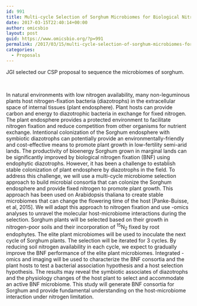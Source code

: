 ```yaml
---
id: 991
title: Multi-cycle Selection of Sorghum Microbiomes for Biological Nitrogen Fixation
date: 2017-03-15T22:40:14+00:00
author: omicsbio
layout: post
guid: https://www.omicsbio.org/?p=991
permalink: /2017/03/15/multi-cycle-selection-of-sorghum-microbiomes-for-biological-nitrogen-fixation/
categories:
  - Proposals
---
```

JGI selected our CSP proposal to sequence the microbiomes of sorghum.

&nbsp;

In natural environments with low nitrogen availability, many non-leguminous plants host nitrogen-fixation bacteria (diazotrophs) in the extracellular space of internal tissues (plant endosphere). Plant hosts can provide carbon and energy to diazotrophic bacteria in exchange for fixed nitrogen. The plant endosphere provides a protected environment to facilitate nitrogen fixation and reduce competition from other organisms for nutrient exchange. Intentional colonization of the Sorghum endosphere with symbiotic diazotrophs can potentially provide an environmentally-friendly and cost-effective means to promote plant growth in low-fertility semi-arid lands. The productivity of bioenergy Sorghum grown in marginal lands can be significantly improved by biological nitrogen fixation (BNF) using endophytic diazotrophs. However, it has been a challenge to establish stable colonization of plant endosphere by diazotrophs in the field. To address this challenge, we will use a multi-cycle microbiome selection approach to build microbial consortia that can colonize the Sorghum endosphere and provide fixed nitrogen to promote plant growth. This approach has been used on Arabidopsis thaliana to create stable microbiomes that can change the flowering time of the host [Panke-Buisse, et al, 2015]. We will adapt this approach to nitrogen fixation and use -omics analyses to unravel the molecular host-microbiome interactions during the selection. Sorghum plants will be selected based on their growth in nitrogen-poor soils and their incorporation of <sup>15</sup>N<sub>2</sub> fixed by root endophytes. The elite plant microbiomes will be used to inoculate the next cycle of Sorghum plants. The selection will be iterated for 3 cycles. By reducing soil nitrogen availability in each cycle, we expect to gradually improve the BNF performance of the elite plant microbiomes. Integrated -omics and imaging will be used to characterize the BNF consortia and the plant hosts to test a bacterial association hypothesis and a host selection hypothesis. The results may reveal the symbiotic associates of diazotrophs and the physiology changes of the host plant to select and accommodate an active BNF microbiome. This study will generate BNF consortia for Sorghum and provide fundamental understanding on the host-microbiome interaction under nitrogen limitation.
